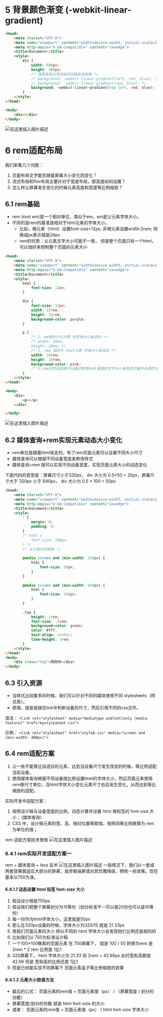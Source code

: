 # 5 背景颜色渐变 (-webkit-linear-gradient)

```html
<head>
    <meta charset="UTF-8">
    <meta name="viewport" content="width=device-width, initial-scale=1.0">
    <meta http-equiv="X-UA-Compatible" content="ie=edge">
    <title>Document</title>
    <style>
        div {
            width: 600px;
            height: 200px;
            /* 背景渐变必须添加浏览器私有前缀 */
            /* background: -webkit-linear-gradient(left, red, blue); */
            /* background: -webkit-linear-gradient(red, blue); */
            background: -webkit-linear-gradient(top left, red, blue);
        }
    </style>
</head>

<body>
    <div></div>
</body>
```

![在这里插入图片描述](https://img-blog.csdnimg.cn/974fa15e13cb47f0bc7a265d59f2b33c.png?x-oss-process=image/watermark,type_ZHJvaWRzYW5zZmFsbGJhY2s,shadow_50,text_Q1NETiBA55Sf5ZG95piv5pyJ5YWJ55qE,size_20,color_FFFFFF,t_70,g_se,x_16#pic_center)


# 6 rem适配布局

我们来看几个问题：

1. 页面布局文字能否随着屏幕大小变化而变化？
2. 流式布局和flex布局主要针对于宽度布局，那高度如何设置？
3. 怎么样让屏幕发生变化的时候元素高度和宽度等比例缩放？

## 6.1 rem基础

- rem (root em)是一个相对单位，类似于em，em是父元素字体大小。
- 不同的是rem的基准是相对于html元素的字体大小。
  - 比如，根元素（html）设置font-size=12px; 非根元素设置width:2rem; 则换成px表示就是24px
  - rem的优势：父元素文字大小可能不一致， 但是整个页面只有一个html，可以很好来控制整个页面的元素大小

```html
<head>
    <meta charset="UTF-8">
    <meta name="viewport" content="width=device-width, initial-scale=1.0">
    <meta http-equiv="X-UA-Compatible" content="ie=edge">
    <title>Document</title>
    <style>
        html {
            font-size: 12px;
        }

        div {
            font-size: 12px;
            width: 15rem;
            height: 15rem;
            background-color: purple;
        }

        p {
            /* 1. em相对于父元素 的字体大小来说的 */
            /* width: 10em;
            height: 10em; */
            /* 2. rem 相对于 html元素 字体大小来说的 */
            width: 10rem;
            height: 10rem;
            background-color: pink;
            /* 3.rem的优点就是可以通过修改html里面的文字大小来改变页面中元素的大小可以整体控制 */
        }
    </style>
</head>

<body>
    <div>
        <p></p>
    </div>

</body>
```

![在这里插入图片描述](https://img-blog.csdnimg.cn/f6708feda7904832b76d87995ad02bd3.png?x-oss-process=image/watermark,type_ZHJvaWRzYW5zZmFsbGJhY2s,shadow_50,text_Q1NETiBA55Sf5ZG95piv5pyJ5YWJ55qE,size_18,color_FFFFFF,t_70,g_se,x_16#pic_center)



## 6.2 媒体查询+rem实现元素动态大小变化
-   rem单位是跟着html来走的，有了rem页面元素可以设置不同大小尺寸
-   媒体查询可以根据不同设备宽度来修改样式
-   媒体查询+rem 就可以实现不同设备宽度，实现页面元素大小的动态变化

下面代码的意思是：屏幕尺寸小于320px， div 大小为 0.5*50 = 25px，屏幕尺寸大于 320px 小于 640px， div 大小为 0.5 * 100 = 50px
```html
<head>
    <meta charset="UTF-8">
    <meta name="viewport" content="width=device-width, initial-scale=1.0">
    <meta http-equiv="X-UA-Compatible" content="ie=edge">
    <title>Document</title>
    <style>
        * {
            margin: 0;
            padding: 0;
        }
        /* html {
            font-size: 100px;
        } */
        /* 从小到大的顺序 */
        
        @media screen and (min-width: 320px) {
            html {
                font-size: 50px;
            }
        }
        
        @media screen and (min-width: 640px) {
            html {
                font-size: 100px;
            }
        }
        
        .top {
            height: 1rem;
            font-size: .5rem;
            background-color: green;
            color: #fff;
            text-align: center;
            line-height: 1rem;
        }
    </style>
</head>
<body>
    <div class="top">购物车</div>
</body>

```

## 6.3 引入资源

-   当样式比较繁多的时候，我们可以针对不同的媒体使用不同 stylesheets（样式表）。
-   原理，就是直接在link中判断设备的尺寸，然后引用不同的css文件。

语法：
`<link rel="stylesheet" media="mediatype and|not|only (media feature)" href="mystylesheet.css">`

示例：
`<link rel="stylesheet" href="styleA.css" media="screen and (min-width: 400px)">`



## 6.4 rem适配方案
1. 让一些不能等比自适应的元素，达到当设备尺寸发生改变的时候，等比例适配当前设备。
2. 使用媒体查询根据不同设备按比例设置html的字体大小，然后页面元素使用rem做尺寸单位，当html字体大小变化元素尺寸也会发生变化，从而达到等比缩放的适配。


实际开发中适配方案：
1. 按照设计稿与设备宽度的比例，动态计算并设置 html 根标签的 font-size 大小；（媒体查询）
2. CSS 中，设计稿元素的宽、高、相对位置等取值，按照同等比例换算为 rem 为单位的值；

rem 适配方案技术使用
![在这里插入图片描述](https://img-blog.csdnimg.cn/a0b6ea5dab89442096a4d3595c121dc7.png?x-oss-process=image/watermark,type_ZHJvaWRzYW5zZmFsbGJhY2s,shadow_50,text_Q1NETiBA55Sf5ZG95piv5pyJ5YWJ55qE,size_20,color_FFFFFF,t_70,g_se,x_16#pic_center)

### 6.4.1 rem实际开发适配方案一

rem + 媒体查询 + less 技术
![在这里插入图片描述](https://img-blog.csdnimg.cn/2f0494ce7c554a6985ac4f0d0db421e4.png?x-oss-process=image/watermark,type_ZHJvaWRzYW5zZmFsbGJhY2s,shadow_50,text_Q1NETiBA55Sf5ZG95piv5pyJ5YWJ55qE,size_20,color_FFFFFF,t_70,g_se,x_16#pic_center)
一般情况下，我们以一套或两套效果图适应大部分的屏幕，放弃极端屏或对其优雅降级，牺牲一些效果。现在基本以750为准。

#### 6.4.1.1 动态设置 html 标签 font-size 大小
1. 假设设计稿是750px
2. 假设我们把整个屏幕划分为15等份（划分标准不一可以是20份也可以是10等份）
3. 每一份作为html字体大小，这里就是50px
4. 那么在320px设备的时候，字体大小为320/15 就是 21.33px
5. 用我们页面元素的大小 除以不同的 html 字体大小会发现他们比例还是相同的
6. 比如我们以 750为标准设计稿
7. 一个100*100像素的页面元素 在 750屏幕下， 就是 100 / 50 转换为rem 是 2rem * 2 rem 比例是 1比1
8. 320屏幕下， html 字体大小为 21.33 则 2rem = 42.66px 此时宽和高都是 42.66 但是 宽和高的比例还是 1比1
9. 但是已经能实现不同屏幕下 页面元素盒子等比例缩放的效果

#### 6.4.1.2 元素大小取值方法
- 最后的公式： 页面元素的rem值 = 页面元素值（px） / （屏幕宽度 / 划分的份数）
- 屏幕宽度/划分的份数 就是 html font-size 的大小
- 或者： 页面元素的rem值 = 页面元素值（px） / html font-size 字体大小


